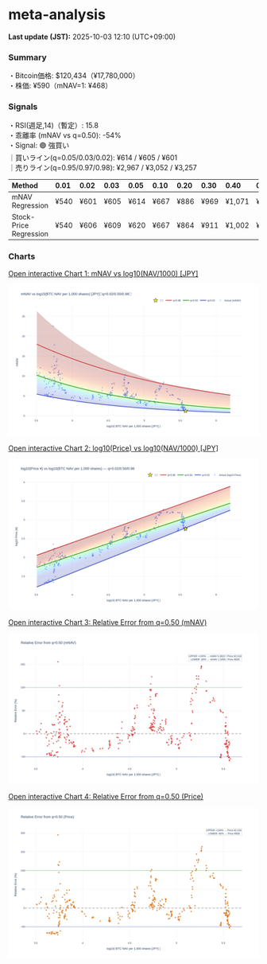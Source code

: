 # meta-analysis


<!--REPORT:START-->
**Last update (JST):** 2025-10-03 12:10 (UTC+09:00)

### Summary
・Bitcoin価格: $120,434（¥17,780,000）  
・株価: ¥590（mNAV=1: ¥468）

### Signals
・RSI(週足,14)（暫定）: 15.8  
・乖離率 (mNAV vs q=0.50): -54%  
・Signal: 🟣 強買い  
｜買いライン(q=0.05/0.03/0.02): ¥614 / ¥605 / ¥601  
｜売りライン(q=0.95/0.97/0.98): ¥2,967 / ¥3,052 / ¥3,257

| Method                 | 0.01   | 0.02   | 0.03   | 0.05   | 0.10   | 0.20   | 0.30   | 0.40   | 0.50   | 0.60   | 0.70   | 0.80   | 0.90   | 0.95   | 0.97   | 0.98   | 0.99   |
|:-----------------------|:-------|:-------|:-------|:-------|:-------|:-------|:-------|:-------|:-------|:-------|:-------|:-------|:-------|:-------|:-------|:-------|:-------|
| mNAV Regression        | ¥540   | ¥601   | ¥605   | ¥614   | ¥667   | ¥886   | ¥969   | ¥1,071 | ¥1,259 | ¥1,450 | ¥1,561 | ¥1,989 | ¥2,664 | ¥2,967 | ¥3,052 | ¥3,257 | ¥3,216 |
| Stock-Price Regression | ¥540   | ¥606   | ¥609   | ¥620   | ¥667   | ¥864   | ¥911   | ¥1,002 | ¥1,117 | ¥1,267 | ¥1,451 | ¥1,888 | ¥2,411 | ¥2,721 | ¥2,668 | ¥2,907 | ¥2,920 |

### Charts
[Open interactive Chart 1: mNAV vs log10(NAV/1000) [JPY]](https://tkzm240.github.io/meta-analysis/fig1.html)

![fig1](assets/fig1.png)

[Open interactive Chart 2: log10(Price) vs log10(NAV/1000) [JPY]](https://tkzm240.github.io/meta-analysis/fig2.html)

![fig2](assets/fig2.png)

[Open interactive Chart 3: Relative Error from q=0.50 (mNAV)](https://tkzm240.github.io/meta-analysis/fig3.html)

![fig3](assets/fig3.png)

[Open interactive Chart 4: Relative Error from q=0.50 (Price)](https://tkzm240.github.io/meta-analysis/fig4.html)

![fig4](assets/fig4.png)
<!--REPORT:END-->
